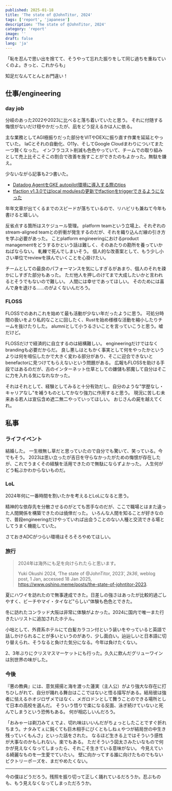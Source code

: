 ```yaml
---
published: 2025-01-18
title: 'The state of @JohnTitor, 2024'
tags: ['report', 'japanese']
description: 'The state of @JohnTitor, 2024'
category: 'report'
image: ''
draft: false
lang: 'ja'
---
```


「恥を忍んで思い出を捨てて、そうやって忘れた振りをして同じ過ちを重ねていくのよ。きっと、これからも」

知足だなんてとんとお門違い！

## 仕事/engineering

### day job

分岐のあった2022や2023に比べると落ち着いていたと思う。
それに付随する悔恨がないだけ穏やかだったが、凪をどう捉えるかは人に依る。

主な業務としてAGI極振りだった部分をVITやDEXに振り直す作業を延延とやっていた。
IaCとそれの自動化、O11y、そしてGoogle Cloudまわりについてまた一つ賢くなった。
インフラコスト削減も色色やっていて、チームでの取り組みとして売上比そこそこの割合で改善を施すことができたのもよかった。無駄を嫌え。

少ないながら記事も2つ書いた。

- [Datadog AgentをGKE autopilot環境に導入する際のtips](https://zenn.dev/canary_techblog/articles/1bd40c435bd69e)
- [tfaction v1.3.0ではlocal modulesの更新でtfactionをtriggerできるようになった](https://zenn.dev/canary_techblog/articles/bcb7a8a249d6ff)

年年文章が出てくるまでのスピードが落ちているので、リハビリも兼ねて今年も書けると嬉しい。

反省点する箇所はスケジュール管理。
platform teamという立場上、それぞれのstream-aligned teamとの折衝が発生するのだが、それを織り込んだ線の引き方を学ぶ必要があった。
ことplatform engineeringにおけるproduct managementをどうするかという話は難しく、そのあたりの勘所を養っていかねばならない。
軋轢で死んでしまいそう。
個人的な改善案として、もう少し小さい単位でreviewを挟んでいくことを心掛けたい。

チームとしての最良のパフォーマンスを気にしすぎるがあまり、個人のそれを疎かにしすぎた部分もあった。
ただ他人を押しのけてまで大成したいかと言われるとそうでもないので難しい。
人間には幸せであってほしい。
そのためには喜んで身を退ける……のがよくないんだろう。

### FLOSS

FLOSSでのあれこれを始めて最も活動が少ない年だったように思う。
可処分時間の扱いをより私的なことに回したく、Rustを始め様様な活動を縮小したりチームを抜けたりした。
alumniとして小うるさいことを言っていこうと思う。嘘だけど。

FLOSSだけで経済的に自立するのは結構難しい。
engineeringだけではなくbrandingも必要だからだ。
良し悪しはともかく事実として何をやったかというよりは何を喧伝したかで大きく変わる部分があり、そこに迎合できないとbenefactorに見つけてもらえないという問題がある。
広報もFLOSSを助ける手段ではあるのだが、古のインターネット仕草としての嫌儲も邪魔して自分はそこに力を入れる気になれなかった。

それはそれとして、経験としてみると十分有効だし、自分のような"学歴なし・キャリアなし"を補うものとしてかなり強力に作用すると思う。
現況に苦しむ未来ある若人は宣伝含め遮二無二やっていってほしい。
おじさんの屍を越えてくれ。

## 私事

### ライフイベント

結婚した。
一生根無し草だと思っていたので自分でも驚いて、笑っている。今でもそう。
2023は思い立ったが吉日を守らなかったがための悔恨が存在したが、これでうまくその経験を活用できたので無駄にならずよかった。
人生何がどう転ぶかわからないものだ。

### LoL

2024年何に一番時間を割いたかを考えるとLoLになると思う。

精神的な依存先を分散させるのがとても苦手なのだが、ここで職場とはまた違った人間関係を構築できたのは僥倖だった。
いろんな人間を知ることが好きなので、普段engineeringだけやっていれば出会うことのない人種と交流できる場としてうまく機能していた。

さておきADCがつらい環境はそろそろやめてほしい。

### 旅行

> 2024年は海外にも足を向けられたらと思います。
> 
> Yuki Okushi 2024, ‘The state of @JohnTitor, 2023’, _2k36_, weblog post, 1 Jan, accessed 18 Jan 2025, <https://www.oshino.meme/posts/the-state-of-johntitor-2023>.

夏にハワイを訪れたので無事達成できた。日差しの強さはあったが比較的過ごしやすく、ビーチやマイ・タイなど"らしい"体験も色色とできた。

冬に訪れたコンラッド大阪は非常に体験がよかった。2024に国内で唯一また行きたいリストに追加されたホテル。

小咄として、外資系ホテルにて白髪カラコン付という装いをやっていると英語で話しかけられることが多いというのがあり、少し面白い。辿辿しいと日本語に切り替えられ、そうなると負けた気分になる。今年は負けたくない。

2、3年ぶりにクリスマスマーケットにも行った。久久に飲んだグリューワインは別世界の味がした。

### 今後

『悪の教典』には、意気揚揚と海を渡った蓮実（主人公）がより強大な存在に打ちひしがれて、自分が踊れる舞台はここではないと悟る描写がある。結局彼は強者に怯えるホオジロザメではなく、メガロドンとして舞うことのできる場所として日本の高校を選んだ。
そういう悟りで楽になる反面、泳ぎ続けていないと死んでしまうという恐怖もある。
何が相応しいんだろう。

「おみゃーは剃刀みてぇでよ、切れ味はいいんだがちょっとしたことですぐ折れちまう。ナタみてぇに鈍くても巨木相手にびくともしねぇやつが結局世の中生き残っていくもんさ」といった話をされた。
なるほど生きる上ではそういう感性が大事なのかもしれない。楽でもある。
ただそういう図太さみたいなもので何かが見えなくなってしまったら、それこそ生きている意味がない。
今見えている綺麗なものを一生愛でていたい。
壁に向かってする誰に向けたものでもないビクトリーポーズを、まだやめたくない。

---

今の僕はどうだろう。残照を振り切って正しく踊れているだろうか。忍ぶものも、もう見えなくなってしまっただろうか。
